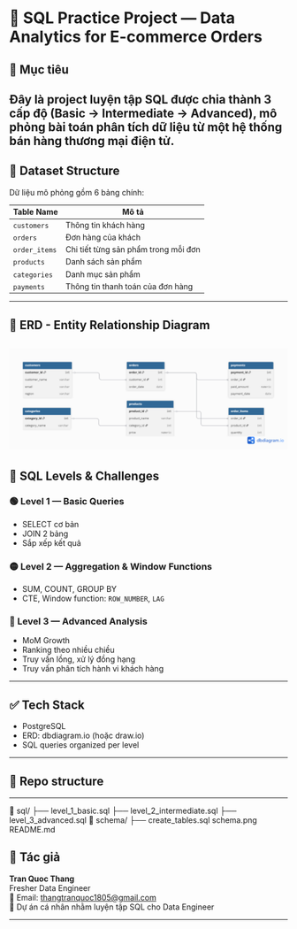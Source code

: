 # 🧠 SQL Practice Project — Data Analytics for E-commerce Orders

## 📌 Mục tiêu
Đây là project luyện tập SQL được chia thành 3 cấp độ (Basic → Intermediate → Advanced), mô phỏng bài toán phân tích dữ liệu từ một hệ thống bán hàng thương mại điện tử.
---

## 📂 Dataset Structure

Dữ liệu mô phỏng gồm 6 bảng chính:

| Table Name      | Mô tả |
|------------------|-------|
| `customers`      | Thông tin khách hàng |
| `orders`         | Đơn hàng của khách |
| `order_items`    | Chi tiết từng sản phẩm trong mỗi đơn |
| `products`       | Danh sách sản phẩm |
| `categories`     | Danh mục sản phẩm |
| `payments`       | Thông tin thanh toán của đơn hàng |

---

## 🧱 ERD - Entity Relationship Diagram
![ERD Diagram](schema.png)
---

## 🧪 SQL Levels & Challenges

### 🟢 Level 1 — Basic Queries
- SELECT cơ bản
- JOIN 2 bảng
- Sắp xếp kết quả

### 🟡 Level 2 — Aggregation & Window Functions
- SUM, COUNT, GROUP BY
- CTE, Window function: `ROW_NUMBER`, `LAG`

### 🔴 Level 3 — Advanced Analysis
- MoM Growth
- Ranking theo nhiều chiều
- Truy vấn lồng, xử lý đồng hạng
- Truy vấn phân tích hành vi khách hàng

---

## ✅ Tech Stack
- PostgreSQL
- ERD: dbdiagram.io (hoặc draw.io)
- SQL queries organized per level

---

## 📎 Repo structure
---

📁 sql/
├── level_1_basic.sql
├── level_2_intermediate.sql
├── level_3_advanced.sql
📁 schema/
├── create_tables.sql
schema.png
README.md

## 🌟 Tác giả

**Tran Quoc Thang**  
Fresher Data Engineer  
📧 Email: thangtranquoc1805@gmail.com  
📌 Dự án cá nhân nhằm luyện tập SQL cho Data Engineer

---